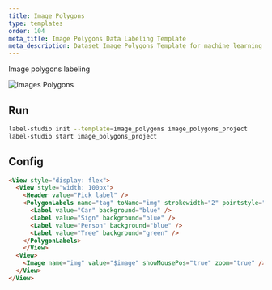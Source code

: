 ```yaml
---
title: Image Polygons
type: templates
order: 104
meta_title: Image Polygons Data Labeling Template
meta_description: Dataset Image Polygons Template for machine learning and data science data labeling projects.
---
```


Image polygons labeling

<img src="/images/screens/image_polygons.png" class="img-template-example" title="Images Polygons" />

## Run

```bash
label-studio init --template=image_polygons image_polygons_project
label-studio start image_polygons_project 
```

## Config 

```html
<View style="display: flex">
  <View style="width: 100px">
    <Header value="Pick label" />
    <PolygonLabels name="tag" toName="img" strokewidth="2" pointstyle="circle" pointsize="small" showInline="false">
      <Label value="Car" background="blue" />
      <Label value="Sign" background="blue" />
      <Label value="Person" background="blue" />
      <Label value="Tree" background="green" />
    </PolygonLabels>
    </View>
  <View>
    <Image name="img" value="$image" showMousePos="true" zoom="true" />
  </View>
</View>
```

